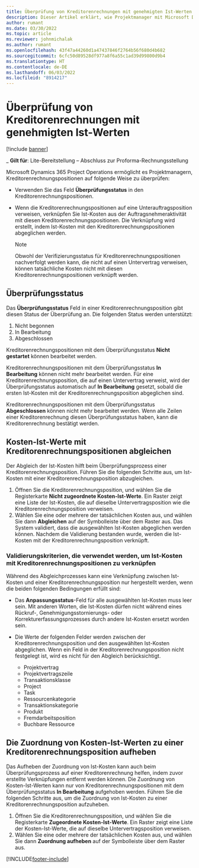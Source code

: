 ```yaml
---
title: Überprüfung von Kreditorenrechnungen mit genehmigten Ist-Werten
description: Dieser Artikel erklärt, wie Projektmanager mit Microsoft Dynamics 365 Project Operations Rechnungen von Lieferanten mit den tatsächlichen Daten abgleichen können, die genehmigt wurden, als die Auftragnehmer die Arbeit verrichteten und die Zeit erfassten, sowie die Ausgaben und Materialien, die von den Mitgliedern des Projektteams verwendet wurden.
author: rumant
ms.date: 03/30/2022
ms.topic: article
ms.reviewer: johnmichalak
ms.author: rumant
ms.openlocfilehash: 43f47a44260d1a47437846f2764b56f680d4b682
ms.sourcegitcommit: 6cfc50d89528df977a8f6a55c1ad39d99800d9b4
ms.translationtype: HT
ms.contentlocale: de-DE
ms.lasthandoff: 06/03/2022
ms.locfileid: "8914217"
---
```

# <a name="verification-of-vendor-invoices-with-approved-actuals"></a>Überprüfung von Kreditorenrechnungen mit genehmigten Ist-Werten

[!include [banner](../../includes/dataverse-preview.md)]

_ **Gilt für**: Lite-Bereitstellung – Abschluss zur Proforma-Rechnungsstellung

Microsoft Dynamics 365 Project Operations ermöglicht es Projektmanagern, Kreditorenrechnungspositionen auf folgende Weise zu überprüfen:

- Verwenden Sie das Feld **Überprüfungsstatus** in den Kreditorenrechnungspositionen.
- Wenn die Kreditorenrechnungspositionen auf eine Unterauftragsposition verweisen, verknüpfen Sie Ist-Kosten aus der Auftragsnehmeraktivität mit diesen Kreditorenrechnungspositionen. Die Verknüpfung wird erstellt, indem Ist-Kosten mit den Kreditorenrechnungspositionen abgeglichen werden.

    > [!NOTE]
    > Obwohl der Verifizierungsstatus für Kreditorenrechnungspositionen nachverfolgt werden kann, die nicht auf einen Untervertrag verweisen, können tatsächliche Kosten nicht mit diesen Kreditorenrechnungspositionen verknüpft werden.

## <a name="verification-status"></a>Überprüfungsstatus

Das **Überprüfungsstatus** Feld in einer Kreditorenrechnungsposition gibt diesen Status der Überprüfung an. Die folgenden Status werden unterstützt:

1. Nicht begonnen
2. In Bearbeitung
3. Abgeschlossen

Kreditorenrechnungspositionen mit dem Überprüfungsstatus **Nicht gestartet** können bearbeitet werden.

Kreditorenrechnungspositionen mit dem Überprüfungsstatus **In Bearbeitung** können nicht mehr bearbeitet werden. Für eine Kreditorenrechnungsposition, die auf einen Untervertrag verweist, wird der Überprüfungsstatus automatisch auf **In Bearbeitung** gesetzt, sobald die ersten Ist-Kosten mit der Kreditorenrechnungsposition abgeglichen sind.

Kreditorenrechnungspositionen mit dem Überprüfungsstatus **Abgeschlossen** können nicht mehr bearbeitet werden. Wenn alle Zeilen einer Kreditorenrechnung diesen Überprüfungsstatus haben, kann die Kreditorenrechnung bestätigt werden.

## <a name="match-cost-actuals-to-vendor-invoice-lines"></a>Kosten-Ist-Werte mit Kreditorenrechnungspositionen abgleichen

Der Abgleich der Ist-Kosten hilft beim Überprüfungsprozess einer Kreditorenrechnungsposition. Führen Sie die folgenden Schritte aus, um Ist-Kosten mit einer Kreditorenrechnungsposition abzugleichen.

1. Öffnen Sie die Kreditorenrechnungsposition, und wählen Sie die Registerkarte **Nicht zugeordnete Kosten-Ist-Werte**. Ein Raster zeigt eine Liste der Ist-Kosten, die auf dieselbe Untervertragsposition wie die Kreditorenrechnungsposition verweisen.
2. Wählen Sie eine oder mehrere der tatsächlichen Kosten aus, und wählen Sie dann **Abgleichen** auf der Symbolleiste über dem Raster aus. Das System validiert, dass die ausgewählten Ist-Kosten abgeglichen werden können. Nachdem die Validierung bestanden wurde, werden die Ist-Kosten mit der Kreditorenrechnungsposition verknüpft.

### <a name="validation-criteria-that-are-used-to-link-cost-actuals-to-vendor-invoice-lines"></a>Validierungskriterien, die verwendet werden, um Ist-Kosten mit Kreditorenrechnungspositionen zu verknüpfen

Während des Abgleichprozesses kann eine Verknüpfung zwischen Ist-Kosten und einer Kreditorenrechnungsposition nur hergestellt werden, wenn die beiden folgenden Bedingungen erfüllt sind:

- Das **Anpassungsstatus**-Feld für alle ausgewählten Ist-Kosten muss leer sein. Mit anderen Worten, die Ist-Kosten dürfen nicht während eines Rückruf-, Genehmigungsstornierungs- oder Korrekturerfassungsprozesses durch andere Ist-Kosten ersetzt worden sein.
- Die Werte der folgenden Felder werden zwischen der Kreditorenrechnungsposition und den ausgewählten Ist-Kosten abgeglichen. Wenn ein Feld in der Kreditorenrechnungsposition nicht festgelegt ist, wird es nicht für den Abgleich berücksichtigt.

    - Projektvertrag
    - Projektvertragszeile
    - Transaktionsklasse
    - Project
    - Task
    - Ressourcenkategorie
    - Transaktionskategorie
    - Produkt
    - Fremdarbeitsposition
    - Buchbare Ressource

## <a name="unmatch-cost-actuals-from-a-vendor-invoice-line"></a>Die Zuordnung von Kosten-Ist-Werten zu einer Kreditorenrechnungsposition aufheben

Das Aufheben der Zuordnung von Ist-Kosten kann auch beim Überprüfungsprozess auf einer Kreditorenrechnung helfen, indem zuvor erstellte Verknüpfungen entfernt werden können. Die Zuordnung von Kosten-Ist-Werten kann nur von Kreditorenrechnungspositionen mit dem Überprüfungsstatus **In Bearbeitung** aufgehoben werden. Führen Sie die folgenden Schritte aus, um die Zuordnung von Ist-Kosten zu einer Kreditorenrechnungsposition aufzuheben.

1. Öffnen Sie die Kreditorenrechnungsposition, und wählen Sie die Registerkarte **Zugeordnete Kosten-Ist-Werte**. Ein Raster zeigt eine Liste der Kosten-Ist-Werte, die auf dieselbe Untervertragsposition verweisen.
2. Wählen Sie eine oder mehrere der tatsächlichen Kosten aus, und wählen Sie dann **Zuordnung aufheben** auf der Symbolleiste über dem Raster aus.

[!INCLUDE[footer-include](../../includes/footer-banner.md)]
